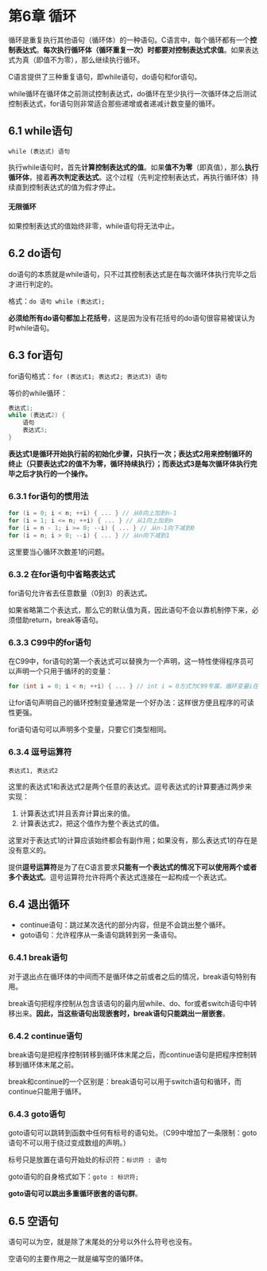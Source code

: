 # 第6章 循环

循环是重复执行其他语句（循环体）的一种语句。C语言中，每个循环都有一个**控制表达式**。**每次执行循环体（循环重复一次）时都要对控制表达式求值**。如果表达式为真（即值不为零），那么继续执行循环。

C语言提供了三种重复语句，即while语句，do语句和for语句。

while循环在循环体之前测试控制表达式，do循环在至少执行一次循环体之后测试控制表达式，for语句则非常适合那些递增或者递减计数变量的循环。

## 6.1 while语句

`while (表达式) 语句`

执行while语句时，首先**计算控制表达式的值**。如果**值不为零**（即真值），那么**执行循环体**，接着**再次判定表达式**。这个过程（先判定控制表达式，再执行循环体）持续直到控制表达式的值为假才停止。

#### 无限循环

如果控制表达式的值始终非零，while语句将无法中止。

## 6.2 do语句

do语句的本质就是while语句，只不过其控制表达式是在每次循环体执行完毕之后才进行判定的。

格式：`do 语句 while (表达式);`

**必须给所有do语句都加上花括号**，这是因为没有花括号的do语句很容易被误认为时while语句。

## 6.3 for语句

for语句格式：`for (表达式1; 表达式2; 表达式3) 语句`

等价的while循环：

```C
表达式1;
while (表达式2) {
    语句
    表达式3;
}
```

**表达式1是循环开始执行前的初始化步骤，只执行一次；表达式2用来控制循环的终止（只要表达式2的值不为零，循环持续执行）；而表达式3是每次循环体执行完毕之后才执行的一个操作。**

### 6.3.1 for语句的惯用法

```C
for (i = 0; i < n; ++i) { ... } // 从0向上加到n-1
for (i = 1; i <= n; ++i) { ... } // 从1向上加到n
for (i = n - 1; i >= 0; --i) { ... } // 从n-1向下减到0
for (i = n; i > 0; --i) { ... } // 从n向下减到1
```

这里要当心循环次数差1的问题。

### 6.3.2 在for语句中省略表达式

for语句允许省去任意数量（0到3）的表达式。

如果省略第二个表达式，那么它的默认值为真，因此语句不会以靠机制停下来，必须借助return，break等语句。

### 6.3.3 C99中的for语句

在C99中，for语句的第一个表达式可以替换为一个声明，这一特性使得程序员可以声明一个只用于循环的的变量：

```C
for (int i = 0; i < n; ++i) { ... } // int i = 0方式为C99专属，循环变量i在循环外不可见
```

让for语句声明自己的循环控制变量通常是一个好办法：这样很方便且程序的可读性更强。

for语句语句可以声明多个变量，只要它们类型相同。

### 6.3.4 逗号运算符

`表达式1, 表达式2`

这里的表达式1和表达式2是两个任意的表达式。逗号表达式的计算要通过两步来实现：

1. 计算表达式1并且丢弃计算出来的值。
2. 计算表达式2，把这个值作为整个表达式的值。

这里对于表达式1的计算应该始终都会有副作用；如果没有，那么表达式1的存在是没有意义的。

提供**逗号运算符**是为了在C语言要求**只能有一个表达式的情况下可以使用两个或者多个表达式**。逗号运算符允许将两个表达式连接在一起构成一个表达式。

## 6.4 退出循环

* continue语句：跳过某次迭代的部分内容，但是不会跳出整个循环。
* goto语句：允许程序从一条语句跳转到另一条语句。

### 6.4.1 break语句

对于退出点在循环体的中间而不是循环体之前或者之后的情况，break语句特别有用。

break语句把程序控制从包含该语句的最内层while、do、for或者switch语句中转移出来。**因此，当这些语句出现嵌套时，break语句只能跳出一层嵌套**。

### 6.4.2 continue语句

break语句是把程序控制转移到循环体末尾之后，而continue语句是把程序控制转移到循环体末尾之前。

break和continue的一个区别是：break语句可以用于switch语句和循环，而continue只能用于循环。

### 6.4.3 goto语句

goto语句可以跳转到函数中任何有标号的语句处。（C99中增加了一条限制：goto语句不可以用于绕过变成数组的声明。）

标号只是放置在语句开始处的标识符：`标识符 : 语句`

goto语句的自身格式如下：`goto : 标识符;`

**goto语句可以跳出多重循环嵌套的语句群**。

## 6.5 空语句

语句可以为空，就是除了末尾处的分号以外什么符号也没有。

空语句的主要作用之一就是编写空的循环体。

